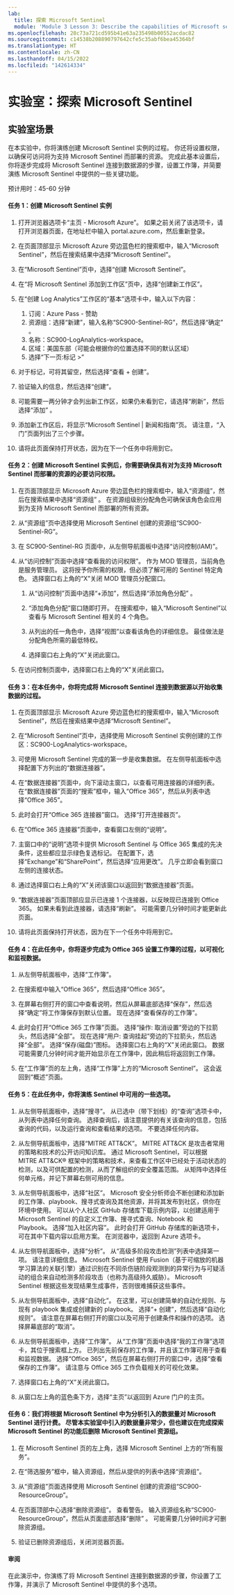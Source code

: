 ```yaml
---
lab:
  title: 探索 Microsoft Sentinel
  module: 'Module 3 Lesson 3: Describe the capabilities of Microsoft security solutions: Describe security capabilities of Microsoft Sentinel'
ms.openlocfilehash: 28c73a721cd595b41e63a235498b00552acdac82
ms.sourcegitcommit: c14538b208890797642cfe5c35abf6bea45364bf
ms.translationtype: HT
ms.contentlocale: zh-CN
ms.lasthandoff: 04/15/2022
ms.locfileid: "142614334"
---
```

# <a name="lab-explore-microsoft-sentinel"></a>实验室：探索 Microsoft Sentinel 

## <a name="lab-scenario"></a>实验室场景
在本实验中，你将演练创建 Microsoft Sentinel 实例的过程。  你还将设置权限，以确保可访问将为支持 Microsoft Sentinel 而部署的资源。  完成此基本设置后，你将逐步完成将 Microsoft Sentinel 连接到数据源的步骤，设置工作簿，并简要演练 Microsoft Sentinel 中提供的一些关键功能。  

预计用时：45-60 分钟

#### <a name="task-1--create-an-microsoft-sentinel-instance"></a>任务 1：创建 Microsoft Sentinel 实例

1. 打开浏览器选项卡“主页 - Microsoft Azure”。  如果之前关闭了该选项卡，请打开浏览器页面，在地址栏中输入 portal.azure.com，然后重新登录。

1. 在页面顶部显示 Microsoft Azure 旁边蓝色栏的搜索框中，输入“Microsoft Sentinel”，然后在搜索结果中选择“Microsoft Sentinel”。 

1. 在“Microsoft Sentinel”页中，选择“创建 Microsoft Sentinel”。

1. 在“将 Microsoft Sentinel 添加到工作区”页中，选择“创建新工作区”。

1. 在“创建 Log Analytics”工作区的“基本”选项卡中，输入以下内容：
    1. 订阅：Azure Pass - 赞助
    1. 资源组：选择“新建”，输入名称“SC900-Sentinel-RG”，然后选择“确定”  。
    1. 名称：SC900-LogAnalytics-workspace。
    1. 区域：美国东部（可能会根据你的位置选择不同的默认区域）
    1. 选择“下一页:标记 >”

1. 对于标记，可将其留空，然后选择“查看 + 创建”。

1. 验证输入的信息，然后选择“创建”。

1. 可能需要一两分钟才会列出新工作区，如果仍未看到它，请选择“刷新”，然后选择“添加” 。

1. 添加新工作区后，将显示“Microsoft Sentinel | 新闻和指南”页。  请注意，“入门”页面列出了三个步骤。

1. 请将此页面保持打开状态，因为在下一个任务中将用到它。

#### <a name="task-2--with-the-microsoft-sentinel-instance-created-you-will-want-to-make-sure-that-you-have-the-necessary-access-to-the-resources-that-get-deployed-to-support-microsoft-sentinel"></a>任务 2：创建 Microsoft Sentinel 实例后，你需要确保具有对为支持 Microsoft Sentinel 而部署的资源的必要访问权限。  

1. 在页面顶部显示 Microsoft Azure 旁边蓝色栏的搜索框中，输入“资源组”，然后在搜索结果中选择“资源组” 。 在资源组级别分配角色可确保该角色会应用到为支持 Microsoft Sentinel 而部署的所有资源。

1. 从“资源组”页中选择使用 Microsoft Sentinel 创建的资源组“SC900-Sentinel-RG”。 

1. 在 SC900-Sentinel-RG 页面中，从左侧导航面板中选择“访问控制(IAM)”。

1. 从“访问控制”页面中选择“查看我的访问权限”。  作为 MOD 管理员，当前角色是服务管理员。  这将授予你所需的权限，但必须了解可用的 Sentinel 特定角色。  选择窗口右上角的“X”关闭 MOD 管理员分配窗口。

    1. 从“访问控制”页面中选择“+添加”，然后选择“添加角色分配” 。

    1. “添加角色分配”窗口随即打开。  在搜索框中，输入“Microsoft Sentinel”以查看与 Microsoft Sentinel 相关的 4 个角色。 
    1. 从列出的任一角色中，选择“视图”以查看该角色的详细信息。  最佳做法是分配角色所需的最低特权。  

    1. 选择窗口右上角的“X”关闭此窗口。

1. 在访问控制页面中，选择窗口右上角的“X”关闭此窗口。

#### <a name="task-3--in-this-task-you-will-walk-through-the-process-of-connecting-microsoft-sentinel-to-your-data-source-to-begin-to-collect-data"></a>任务 3：在本任务中，你将完成将 Microsoft Sentinel 连接到数据源以开始收集数据的过程。

1. 在页面顶部显示 Microsoft Azure 旁边蓝色栏的搜索框中，输入“Microsoft Sentinel”，然后在搜索结果中选择“Microsoft Sentinel”。 

1. 在“Microsoft Sentinel”页中，选择使用 Microsoft Sentinel 实例创建的工作区：SC900-LogAnalytics-workspace。

1. 可使用 Microsoft Sentinel 完成的第一步是收集数据。 在左侧导航面板中选择配置下方列出的“数据连接器”。

1. 在“数据连接器”页面中，向下滚动主窗口，以查看可用连接器的详细列表。 在“数据连接器”页面的“搜索”框中，输入“Office 365”，然后从列表中选择“Office 365”。

1. 此时会打开“Office 365 连接器”窗口。  选择“打开连接器页”。

1. 在“Office 365 连接器”页面中，查看窗口左侧的“说明”。

1. 主窗口中的“说明”选项卡提供 Microsoft Sentinel 与 Office 365 集成的先决条件，这些都应显示绿色复选标记。   在配置下，选择“Exchange”和“SharePoint”，然后选择“应用更改”。  几乎立即会看到窗口左侧的连接状态。

1. 通过选择窗口右上角的“X”关闭该窗口以返回到“数据连接器”页面。

1. “数据连接器”页面顶部应显示已连接 1 个连接器，以反映现已连接到 Office 365。 如果未看到此连接器，请选择“刷新”。 可能需要几分钟时间才能更新此页面。

1. 请将此页面保持打开状态，因为在下一个任务中将用到它。

#### <a name="task-4--in-this-task-you-will-walk-through-the-process-of-setting-up-a-workbook-for-office-365-to-visualize-and-monitor-your-data"></a>任务 4：在此任务中，你将逐步完成为 Office 365 设置工作簿的过程，以可视化和监视数据。

1. 从左侧导航面板中，选择“工作簿”。

1. 在搜索框中输入“Office 365”，然后选择“Office 365”。

1. 在屏幕右侧打开的窗口中查看说明，然后从屏幕底部选择“保存”，然后选择“确定”将工作簿保存到默认位置。  现在选择“查看保存的工作簿”。

1. 此时会打开“Office 365 工作簿”页面。  选择“操作: 取消设置”旁边的下拉箭头，然后选择“全部”。  现在选择“用户: 查询挂起”旁边的下拉箭头，然后选择“全部”。  选择“保存(磁盘)”图标。 选择窗口右上角的“X”关闭此窗口。 数据可能需要几分钟时间才能开始显示在工作簿中，因此稍后将返回到工作簿。

1. 在“工作簿”页的左上角，选择“工作簿”上方的“Microsoft Sentinel”。 这会返回到“概述”页面。

#### <a name="task-5--in-this-task-you-will-walk-through-some-of-the-options-available-in-sentinel"></a>任务 5：在此任务中，你将演练 Sentinel 中可用的一些选项。

1. 从左侧导航面板中，选择“搜寻”。  从已选中（带下划线）的“查询”选项卡中，从列表中选择任何查询。  选择查询后，请注意提供的有关该查询的信息，包括查询的代码，以及运行查询和查看结果的选项。  不要选择任何内容。

1. 从左侧导航面板中，选择“MITRE ATT&CK”。  MITRE ATT&CK 是攻击者常用的策略和技术的公开访问知识库。 通过 Microsoft Sentinel，可以根据 MITRE ATT&CK® 框架中的策略和技术，来查看工作区中已经处于活动状态的检测，以及可供配置的检测，从而了解组织的安全覆盖范围。  从矩阵中选择任何单元格，并记下屏幕右侧可用的信息。  

1. 从左侧导航面板中，选择“社区”。 Microsoft 安全分析师会不断创建和添加新的工作簿、playbook、搜寻式查询及其他资源，并将其发布到社区，供你在环境中使用。 可以从个人社区 GitHub 存储库下载示例内容，以创建适用于 Microsoft Sentinel 的自定义工作簿、搜寻式查询、Notebook 和 Playbook。  选择“加入社区内容”。  此时会打开 GitHub 存储库的新选项卡，可在其中下载内容以启用方案。  在浏览器中，返回到 Azure 选项卡。

1. 从左侧导航面板中，选择“分析”。  从“高级多阶段攻击检测”列表中选择第一项。  请注意详细信息。  Microsoft Sentinel 使用 Fusion（基于可缩放的机器学习算法的关联引擎）通过识别在不同杀伤链阶段观测到的异常行为与可疑活动的组合来自动检测多阶段攻击（也称为高级持久威胁）。 Microsoft Sentinel 根据这些发现结果生成事件，否则很难捕获这些事件。

1. 从左侧导航面板中，选择“自动化”。  在这里，可以创建简单的自动化规则、与现有 playbook 集成或创建新的 playbook。  选择“+ 创建”，然后选择“自动化规则”。  请注意在屏幕右侧打开的窗口以及可用于创建条件和操作的选项。  选择屏幕底部的“取消”。

1. 从左侧导航面板中，选择“工作簿”。 从“工作簿”页面中选择“我的工作簿”选项卡，其位于搜索框上方。  已列出先前保存的工作簿，并且该工作簿可用于查看和监视数据。  选择“Office 365”，然后在屏幕右侧打开的窗口中，选择“查看保存的工作簿”。  请注意与 Office 365 工作负载相关的可视化效果。  

1. 选择窗口右上角的“X”关闭此窗口。

1. 从窗口左上角的蓝色条下方，选择“主页”以返回到 Azure 门户的主页。

#### <a name="task-6-microsoft-sentinel-is-billed-based-on-the-volume-of-data-ingested-for-analysis-in-microsoft-sentinel-although-the-amount-of-data-ingested-as-a-result-of-this-lab-is-minimal-it-is-recommended-that-you-delete-the-microsoft-sentinel-resource-group-when-you-are-done-exploring-the-capabilities-of-microsoft-sentinel"></a>任务 6：我们将根据 Microsoft Sentinel 中为分析引入的数据量对 Microsoft Sentinel 进行计费。 尽管本实验室中引入的数据量非常少，但也建议在完成探索 Microsoft Sentinel 的功能后删除 Microsoft Sentinel 资源组。

1. 在 Microsoft Sentinel 页的左上角，选择 Microsoft Sentinel 上方的“所有服务”。

2. 在“筛选服务”框中，输入资源组，然后从提供的列表中选择“资源组”。

3. 从“资源组”页面选择使用 Microsoft Sentinel 创建的资源组“SC900-ResourceGroup”。

4. 在页面顶部中心选择“删除资源组”。  查看警告。  输入资源组名称“SC900-ResourceGroup”，然后从页面底部选择“删除” 。  可能需要几分钟时间才可删除资源组。

5. 验证已删除资源组后，关闭浏览器页面。 

#### <a name="review"></a>审阅

在此演示中，你演练了将 Microsoft Sentinel 连接到数据源的步骤，你设置了工作簿，并演示了 Microsoft Sentinel 中提供的多个选项。